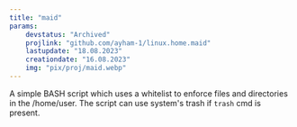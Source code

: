 ```yaml
---
title: "maid"
params:
    devstatus: "Archived"
    projlink: "github.com/ayham-1/linux.home.maid"
    lastupdate: "18.08.2023"
    creationdate: "16.08.2023"
    img: "pix/proj/maid.webp"
---
```


A simple BASH script which uses a whitelist to enforce files and directories in the /home/user. The script can use system's trash if `trash` cmd is present.

